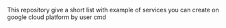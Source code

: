 This repository give a short list with example of services you can create on google cloud platform by user cmd

